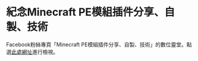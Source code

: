 # 紀念Minecraft PE模組插件分享、自製、技術
Facebook粉絲專頁「Minecraft PE模組插件分享、自製、技術」的數位靈堂。點選[此處網址](https://ivon852.github.io/PageMCBEModPluginShareSelfTech/index.html)進行檢視。
